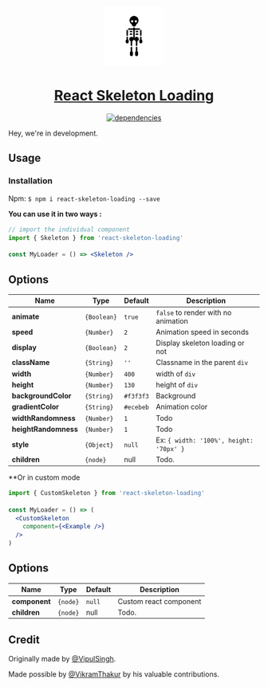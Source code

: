 <!-- Logo -->
<p align="center">
  <a href="#">
    <img height="120" width="120" background="#fff" src="./docs/logoo.svg">
  </a>
</p>

<!-- Name -->
<h1 align="center">
  <a href="#">React Skeleton Loading</a>
</h1>

<!-- Badges -->
<p align="center">
<a href="#">
  <img alt="dependencies" src="https://img.shields.io/badge/dependencies-0-brightgreen.svg" />
</a>

</p>

Hey, we're in development.
## Usage

### Installation

Npm: `$ npm i react-skeleton-loading --save`

**You can use it in two ways :**

```jsx
// import the individual component
import { Skeleton } from 'react-skeleton-loading'

const MyLoader = () => <Skeleton />
```

## Options

| Name                    | Type        | Default          | Description                                                |
| ----------------------- | ----------- | ---------------- | ---------------------------------------------------------- |
| **animate**             | `{Boolean}` | `true`           | `false` to render with no animation                        |
| **speed**               | `{Number}`  | `2`              | Animation speed in seconds                                 |
| **display**               | `{Boolean}`  | `2`              | Display skeleton loading or not                                 |
| **className**           | `{String}`  | `''`             | Classname in the parent `div`                                  |
| **width**               | `{Number}`  | `400`            | width of `div`                                |
| **height**              | `{Number}`  | `130`            | height of `div`                                 |
| **backgroundColor**        | `{String}`  | `#f3f3f3`        | Background                                                 |
| **gradientColor**      | `{String}`  | `#ecebeb`        | Animation color                                            |
| **widthRandomness**      | `{Number}`  | `1`              | Todo           |
| **heightRandomness**    | `{Number}`  | `1`              | Todo            |
| **style**               | `{Object}`  | `null`           | Ex: `{ width: '100%', height: '70px' }`                                |
| **children**           | `{node}`  | null | Todo. |


**Or in custom mode

```jsx
import { CustomSkeleton } from 'react-skeleton-loading'

const MyLoader = () => (
  <CustomSkeleton
    component={<Example />}
  />
)
```

## Options


| Name                    | Type        | Default          | Description                                                |
| ----------------------- | ----------- | ---------------- | ---------------------------------------------------------- |
| **component**               | `{node}`  | `null`           | Custom react component                          |
| **children**           | `{node}`  | null | Todo. |


## Credit

Originally made by [@VipulSingh][2].

Made possible by [@VikramThakur][3] by his valuable contributions.

[1]: https://github.com/vipul-21/react-skeleton-loading
[2]: https://github.com/vipul-21
[3]: https://github.com/rhydvik
